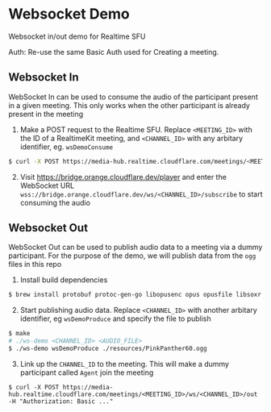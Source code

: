 # Websocket Demo

Websocket in/out demo for Realtime SFU

Auth: Re-use the same Basic Auth used for Creating a meeting.

## Websocket In

WebSocket In can be used to consume the audio of the participant present in a given meeting. This only works when the other participant is already present in the meeting

1. Make a POST request to the Realtime SFU. Replace `<MEETING_ID>` with the ID of a RealtimeKit meeting, and `<CHANNEL_ID>` with any arbitary identifier, eg. `wsDemoConsume`

```sh
$ curl -X POST https://media-hub.realtime.cloudflare.com/meetings/<MEETING_ID>/ws/<CHANNEL_ID>/in -H "Authorization: Basic ..."
```

2. Visit https://bridge.orange.cloudflare.dev/player and enter the WebSocket URL `wss://bridge.orange.cloudflare.dev/ws/<CHANNEL_ID>/subscribe` to start consuming the audio

## Websocket Out

WebSocket Out can be used to publish audio data to a meeting via a dummy participant. For the purpose of the demo, we will publish data from the `ogg` files in this repo

1. Install build dependencies

```sh
$ brew install protobuf protoc-gen-go libopusenc opus opusfile libsoxr
```

2. Start publishing audio data. Replace `<CHANNEL_ID>` with another arbitary identifier, eg `wsDemoProduce` and specify the file to publish

```sh
$ make
# ./ws-demo <CHANNEL_ID> <AUDIO_FILE>
$ ./ws-demo wsDemoProduce ./resources/PinkPanther60.ogg
```

3. Link up the `CHANNEL_ID` to the meeting. This will make a dummy participant called `Agent` join the meeting

```
$ curl -X POST https://media-hub.realtime.cloudflare.com/meetings/<MEETING_ID>/ws/<CHANNEL_ID>/out -H "Authorization: Basic ..."
```